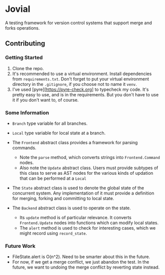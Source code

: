 # Jovial

A testing framework for version control systems that support merge and
forks operations.

## Contributing

### Getting Started

1. Clone the repo.
2. It's recommended to use a virtual environment. Install dependencies from 
`requirements.txt`. Don't forget to put your virtual environment directory
in the `.gitignore`, if you choose not to name it `venv`.
3. I've used [pyre][https://pyre-check.org] to typecheck my code. It's pretty
easy to use, and is in the requirements. But you don't have to use it if you
don't want to, of course. 

### Some Information

- `Branch` type variable for all branches.

- `Local` type variable for local state at a branch.

- The `Frontend` abstract class provides a framework for parsing commands.
  + Note the `parse` method, which converts strings into `Frontend.Command` nodes.
  + Also note the `Update` abstract class. Users must provide subtypes of this
  class to serve as AST nodes for the various kinds of updation that can be 
  performed at a `Local`

- The `State` abstract class is used to denote the global state of the 
concurrent system. Any implementation of it must provide a definition for 
merging, forking and committing to local state.

- The `Backend` abstract class is used to operate on the state. 
  + Its `update` method is of particular relevance. It converts `Frontend.Update`
  nodes into functions which can modify local states.
  + The `alert` method is used to check for interesting cases, which we might 
  record using `record_state`.

### Future Work

- FileState.alert is O(n^2). Need to be smarter about this in the future.
- For now, if we get a merge conflict, we just abandon the test. In the future, we want to undoing the merge conflict by reverting state instead.
